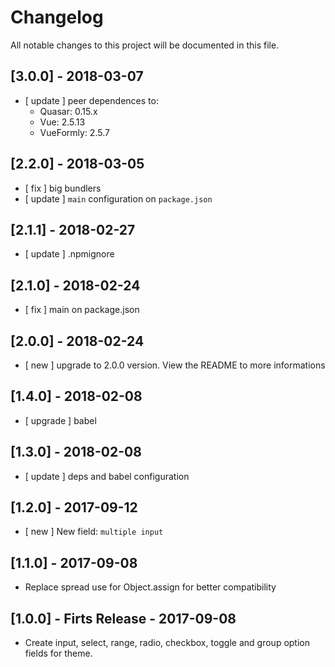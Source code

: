 # Changelog

All notable changes to this project will be documented in this file.

## [3.0.0] - 2018-03-07
- [ update ] peer dependences to:
  - Quasar: 0.15.x
  - Vue: 2.5.13
  - VueFormly: 2.5.7

## [2.2.0] - 2018-03-05
- [ fix ]    big bundlers
- [ update ] `main` configuration on `package.json`

## [2.1.1] - 2018-02-27
- [ update ] .npmignore

## [2.1.0] - 2018-02-24
- [ fix ] main on package.json

## [2.0.0] - 2018-02-24
- [ new ] upgrade to 2.0.0 version. View the README to more informations

## [1.4.0] - 2018-02-08

- [ upgrade ] babel

## [1.3.0] - 2018-02-08

+ [ update ] deps and babel configuration

## [1.2.0] - 2017-09-12

+ [ new ] New field: `multiple input`

## [1.1.0] - 2017-09-08

+ Replace spread use for Object.assign for better compatibility

## [1.0.0] - Firts Release - 2017-09-08

+ Create input, select, range, radio, checkbox, toggle and group option fields for theme.
